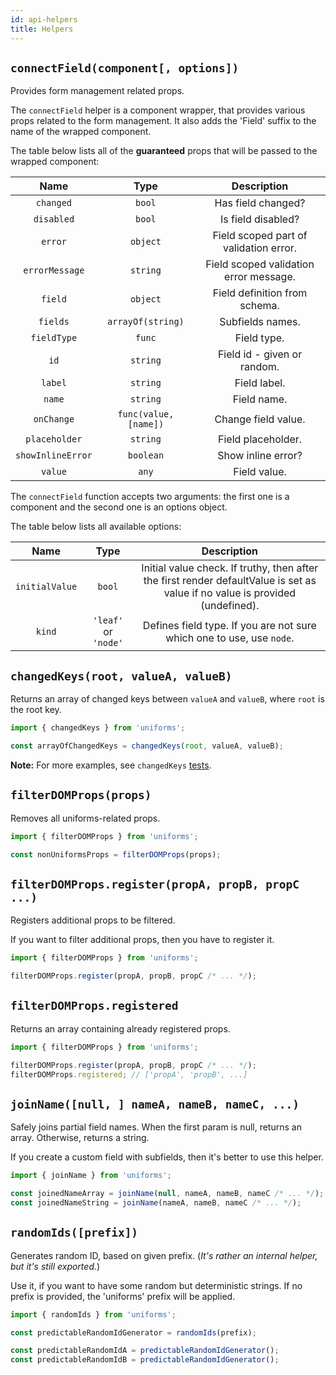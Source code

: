 ```yaml
---
id: api-helpers
title: Helpers
---
```


## `connectField(component[, options])`

Provides form management related props.

The `connectField` helper is a component wrapper, that provides various props related to the form management.
It also adds the 'Field' suffix to the name of the wrapped component.

The table below lists all of the **guaranteed** props that will be passed to the wrapped component:

|       Name        |         Type          |              Description               |
| :---------------: | :-------------------: | :------------------------------------: |
|     `changed`     |        `bool`         |           Has field changed?           |
|    `disabled`     |        `bool`         |           Is field disabled?           |
|      `error`      |       `object`        | Field scoped part of validation error. |
|  `errorMessage`   |       `string`        | Field scoped validation error message. |
|      `field`      |       `object`        |     Field definition from schema.      |
|     `fields`      |   `arrayOf(string)`   |            Subfields names.            |
|    `fieldType`    |        `func`         |              Field type.               |
|       `id`        |       `string`        |      Field id - given or random.       |
|      `label`      |       `string`        |              Field label.              |
|      `name`       |       `string`        |              Field name.               |
|    `onChange`     | `func(value, [name])` |          Change field value.           |
|   `placeholder`   |       `string`        |           Field placeholder.           |
| `showInlineError` |       `boolean`       |           Show inline error?           |
|      `value`      |         `any`         |              Field value.              |

The `connectField` function accepts two arguments: the first one is a component and the second one is an options object.

The table below lists all available options:

|      Name      |         Type         |                                                          Description                                                          |
| :------------: | :------------------: | :---------------------------------------------------------------------------------------------------------------------------: |
| `initialValue` |        `bool`        | Initial value check. If truthy, then after the first render defaultValue is set as value if no value is provided (undefined). |
|     `kind`     | `'leaf'` or `'node'` |                             Defines field type. If you are not sure which one to use, use `node`.                             |

## `changedKeys(root, valueA, valueB)`

Returns an array of changed keys between `valueA` and `valueB`, where `root` is the root key.

```js
import { changedKeys } from 'uniforms';

const arrayOfChangedKeys = changedKeys(root, valueA, valueB);
```

**Note:** For more examples, see `changedKeys` [tests](https://github.com/vazco/uniforms/blob/master/packages/uniforms/__tests__/changedKeys.js).

## `filterDOMProps(props)`

Removes all uniforms-related props.

```js
import { filterDOMProps } from 'uniforms';

const nonUniformsProps = filterDOMProps(props);
```

## `filterDOMProps.register(propA, propB, propC ...)`

Registers additional props to be filtered.

If you want to filter additional props, then you have to register it.

```js
import { filterDOMProps } from 'uniforms';

filterDOMProps.register(propA, propB, propC /* ... */);
```

## `filterDOMProps.registered`

Returns an array containing already registered props.

```js
import { filterDOMProps } from 'uniforms';

filterDOMProps.register(propA, propB, propC /* ... */);
filterDOMProps.registered; // ['propA', 'propB', ...]
```

## `joinName([null, ] nameA, nameB, nameC, ...)`

Safely joins partial field names. When the first param is null, returns an array. Otherwise, returns a string.

If you create a custom field with subfields, then it's better to use this helper.

```js
import { joinName } from 'uniforms';

const joinedNameArray = joinName(null, nameA, nameB, nameC /* ... */);
const joinedNameString = joinName(nameA, nameB, nameC /* ... */);
```

## `randomIds([prefix])`

Generates random ID, based on given prefix. (_It's rather an internal helper, but it's still exported._)

Use it, if you want to have some random but deterministic strings. If no prefix is provided, the 'uniforms' prefix will be applied.

```js
import { randomIds } from 'uniforms';

const predictableRandomIdGenerator = randomIds(prefix);

const predictableRandomIdA = predictableRandomIdGenerator();
const predictableRandomIdB = predictableRandomIdGenerator();
```
